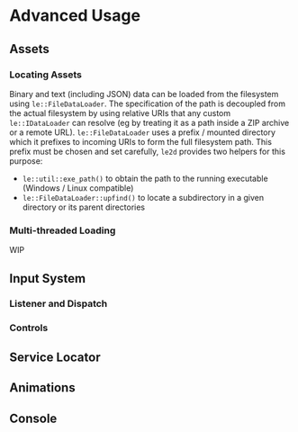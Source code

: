 # Advanced Usage

## Assets

### Locating Assets

Binary and text (including JSON) data can be loaded from the filesystem using `le::FileDataLoader`. The specification of the path is decoupled from the actual filesystem by using relative URIs that any custom `le::IDataLoader` can resolve (eg by treating it as a path inside a ZIP archive or a remote URL). `le::FileDataLoader` uses a prefix / mounted directory which it prefixes to incoming URIs to form the full filesystem path. This prefix must be chosen and set carefully, `le2d` provides two helpers for this purpose:

- `le::util::exe_path()` to obtain the path to the running executable (Windows / Linux compatible)
- `le::FileDataLoader::upfind()` to locate a subdirectory in a given directory or its parent directories

### Multi-threaded Loading

WIP

## Input System

### Listener and Dispatch

### Controls

## Service Locator

## Animations

## Console
